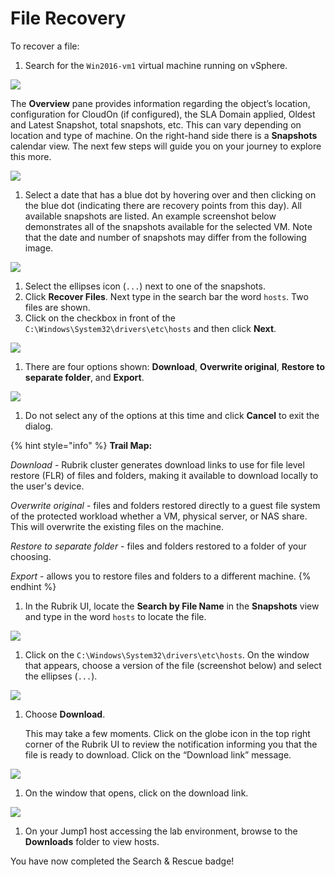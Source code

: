 # File Recovery

To recover a file:

1. Search for the `Win2016-vm1` virtual machine running on vSphere.

![](https://lh4.googleusercontent.com/kApQvcNsksf2Tn-f12axVsiZ9Kfrqoz3avVgKyR2Nq-My8mkiBbdjw7bW4Kdl0oCFwYMXDt22MGCh-_8j9CyM5ek647gQC1_HbvAc8XA4vtj0vNh2OGysVxNunPmjFsMmV-ercU7)

The **Overview** pane provides information regarding the object’s location, configuration for CloudOn \(if configured\), the SLA Domain applied, Oldest and Latest Snapshot, total snapshots, etc. This can vary depending on location and type of machine. On the right-hand side there is a **Snapshots** calendar view. The next few steps will guide you on your journey to explore this more.

![](https://lh6.googleusercontent.com/u6--xVhuel0uafxCweowWvhpx5mqkYCMF-c_LVpiHqhSs35Lh0VxI5Ruq5lb7gkrdUhuhJTqINBJwSfHqFvF-SCUIYXcr3coNK_sNTKVbUAi89e-i2pDi6whTCmPcXlilLzTMGCR)

1. Select a date that has a blue dot by hovering over and then clicking on the blue dot \(indicating there are recovery points from this day\). All available snapshots are listed. An example screenshot below demonstrates all of the snapshots available for the selected VM. Note that the date and number of snapshots may differ from the following image.

![](https://lh4.googleusercontent.com/O64fvXUjZi6IPeJQlWGXH1FUG73NiBHPWX6AmR2sevq4Jz2wz5aGgXjyhE0Tkaed7VC0Pcg0Cmg0UYfAavOIm8eUh3UwHYjONQ8Ijc2pNhJRcZRlLq50cZsjbruF2wX083mdZoY7)

1. Select the ellipses icon \(`...`\) next to one of the snapshots.
2. Click **Recover Files**. Next type in the search bar the word `hosts`. Two files are shown.
3. Click on the checkbox in front of the `C:\Windows\System32\drivers\etc\hosts` and then click **Next**.

![](https://lh3.googleusercontent.com/HMEJtVVl3S-9KuQIo4S46VYMEqlNX1y0Ga2nDeiaGG5yiIyWACXko4SeHVI39SJcIqz6zmdeeV43Hybn-o2Zp9UbqyfReI6YSq1SV6iJP_Mqy3HiPDSnNDvcouCjnGOdef9sMQbB)

1. There are four options shown: **Download**, **Overwrite original**, **Restore to separate folder**, and **Export**.

![](https://lh4.googleusercontent.com/CWG6dDr_2ItYFYtvy0Jxa3nJu9tv1gLAOxLg8MMFshRY9foy7RTG0uaHuCCcAOiynqNlPY_sCaXAGvoUsaZUCEcmLCYXcLsg4hItgbdLojXjtpAWKdGrYBo-9u-g8D2TZAVSO1HC)

1. Do not select any of the options at this time and click **Cancel** to exit the dialog.

{% hint style="info" %}
**Trail Map:** 

_Download_ - Rubrik cluster generates download links to use for file level restore \(FLR\) of files and folders, making it available to download locally to the user's device. 

_Overwrite original_ - files and folders restored directly to a guest file system of the protected workload whether a VM, physical server, or NAS share. This will overwrite the existing files on the machine. 

_Restore to separate folder_ - files and folders restored to a folder of your choosing.

_Export_ - allows you to restore files and folders to a different machine.
{% endhint %}

1. In the Rubrik UI, locate the **Search by File Name** in the **Snapshots** view and type in the word `hosts` to locate the file.

![](https://lh4.googleusercontent.com/7aiE7__Zy_WwV4jrmgWvsM86OXCwT1e2Aa3-IngXnhdQRNNKrk-PPh1bcJMDQOf8lT99UiFx5Mw2iR05IjNOC-ukDsPDH9E1kb1mZMYu8tZgPv4Ng0yMTbh1EK4J86U-wwoX-ir-)

1. Click on the `C:\Windows\System32\drivers\etc\hosts`. On the window that appears, choose a version of the file \(screenshot below\) and select the ellipses \(`...`\).

![](https://lh5.googleusercontent.com/VFl4Jg5y0xwCTACTtmc0gg9ap35lBlL4YnxonBOMMhYVw9YpL4SfdhuvDoYnZ-bNMVqC1jxTm6C_sIEDYDJ_YX2pzOvN_I4Hwpvgx75O2pgkfQeRiQrj_Zau8PAU83Smy-ZwUyM8)

1. Choose **Download**.

   This may take a few moments. Click on the globe icon in the top right corner of the Rubrik UI to review the notification informing you that the file is ready to download. Click on the “Download link” message.

![](https://lh6.googleusercontent.com/ayiuwKnpAUJ07ier3xOBR4-DbDOElRnHgytichIabT8xT5qIuzMlGRWojcc1HBBamYb3UT_YmhD4WdfC41xiqf8urd6XJARbVzUw2OuPzAD2aQqgrPegSwPyXtZxVVbegibGAUTj)

1. On the window that opens, click on the download link.

![](https://lh5.googleusercontent.com/IE2PSQY-w4qBYV-MZDXAZ9uTg5IXPs2KBfV-1iufzUKm49GgUY8rD-zYRTMINui4yqMFsbUVBZexF4_-LXfwiCOV0di_gp9r3r_DnY9214C7X4cnnggKpEvjnz6hOc7nHapT1E_Y)

1. On your Jump1 host accessing the lab environment, browse to the **Downloads** folder to view hosts.

You have now completed the Search & Rescue badge!

